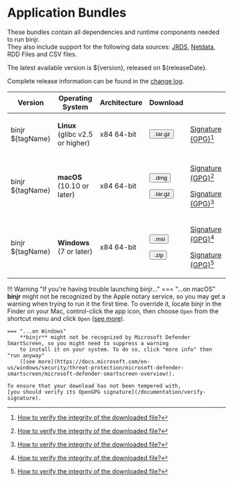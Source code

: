 # Application Bundles

These bundles contain all dependencies and runtime components needed to run binjr.   
They also include support for the following data sources: 
[JRDS](https://github.com/fbacchella/jrds), [Netdata](https://www.netdata.cloud), RDD Files and CSV files.

The latest available version is ${version}, released on ${releaseDate}.  

Complete release information can be found in the [change log](CHANGELOG.md). 

<style>
  .md-typeset button {
    cursor: pointer;
    transition: opacity 250ms;
  }
  .md-typeset button:hover {
    opacity: 0.75;
  }
  .md-typeset button  {
    border-style: solid;
    border-width: 5px;   
    border-radius: 5px;
    padding: 0px 5px 0px 5px;

    border-color: var(--md-accent-fg-color); 
    display: block;
    color: var(--md-accent-bg-color);
    background-color: var(--md-accent-fg-color);
  }
</style>



|Version     | Operating System       |  Architecture        |  Download  | |
|----------|----------|----------|------|----|
| <p>binjr ${tagName}</p> | <p>**Linux** (glibc v2.5 or higher)</p>| <p>x84 64-bit</p> | <p>[<button ><img alt="" src="../../assets/images/download.svg"> .tar.gz</button>](https://github.com/binjr/binjr/releases/download/${tagName}/binjr-${version}_linux-amd64.tar.gz)</p> | <p>[Signature (GPG)](https://github.com/binjr/binjr/releases/download/${tagName}/binjr-${version}_linux-amd64.tar.gz.asc)[^1]</p>  |
| <p>binjr ${tagName}</p> | <p>**macOS** (10.10 or later)</p>| <p>x84 64-bit</p> |  <p>[<button ><img alt="" src="../../assets/images/download.svg"> .dmg</button>](https://github.com/binjr/binjr/releases/download/${tagName}/binjr-${version}_mac-x86_64.dmg)</p> <p>[<button ><img alt="" src="../../assets/images/download.svg"> .tar.gz</button>](https://github.com/binjr/binjr/releases/download/${tagName}/binjr-${version}_mac-x86_64.tar.gz)</p> | <p>[Signature (GPG)](https://github.com/binjr/binjr/releases/download/${tagName}/binjr-${version}_mac-x86_64.dmg.asc)[^1]</p> <p>[Signature (GPG)](https://github.com/binjr/binjr/releases/download/${tagName}/binjr-${version}_mac-x86_64.tar.gz.asc)[^1]</p> |
| <p>binjr ${tagName}</p> | <p>**Windows** (7 or later)</p>| <p>x84 64-bit</p> | <p>[<button><img alt="" src="../../assets/images/download.svg"> .msi</button>](https://github.com/binjr/binjr/releases/download/${tagName}/binjr-${version}_windows-amd64.msi)</p> <p>[<button><img alt="" src="../../assets/images/download.svg"> .zip</button>](https://github.com/binjr/binjr/releases/download/${tagName}/binjr-${version}_windows-amd64.zip)</p>  | <p>[Signature (GPG)](https://github.com/binjr/binjr/releases/download/${tagName}/binjr-${version}_windows-amd64.msi.asc)[^1]</p> <p>[Signature (GPG)](https://github.com/binjr/binjr/releases/download/${tagName}/binjr-${version}_windows-amd64.zip.asc)[^1]</p> |

[^1]: [How to verify the integrity of the downloaded file?](/documentation/verify-signature/)

!!! Warning "If you're having trouble launching binjr..."
    === "...on macOS"
        **binjr** might not be recognized by the Apple notary service, so you may get a warning when trying to run it the 
        first time.
        To override it, locate binjr in the Finder on your Mac, control-click the app icon, then choose `Open` from the
        shortcut menu and click `Open` ([see more](https://support.apple.com/guide/mac-help/mh40616/mac)).

    === "...on Windows"
        **binjr** might not be recognized by Microsoft Defender SmartScreen, so you might need to suppress a warning
        to install it on your system. To do so, click "more info" then "run anyway"
        ([see more](https://docs.microsoft.com/en-us/windows/security/threat-protection/microsoft-defender-smartscreen/microsoft-defender-smartscreen-overview)).
        
    To ensure that your download has not been tempered with,
    [you should verify its OpenGPG signature](/documentation/verify-signature).
           
